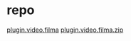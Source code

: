 <html>
<body>
<h1>repo</h1>
<a href="plugin.video.filma/">plugin.video.filma<a>
<a href="plugin.video.filma.zip/">plugin.video.filma.zip<a>
</body>
</html>
